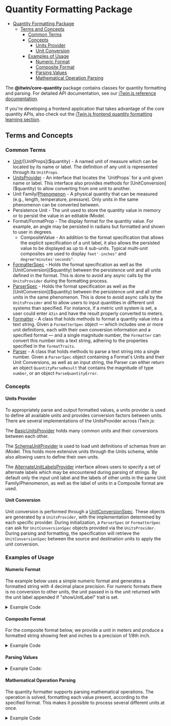 # Quantity Formatting Package

- [Quantity Formatting Package](#quantity-formatting-package)
  - [Terms and Concepts](#terms-and-concepts)
    - [Common Terms](#common-terms)
    - [Concepts](#concepts)
      - [Units Provider](#units-provider)
      - [Unit Conversion](#unit-conversion)
    - [Examples of Usage](#examples-of-usage)
      - [Numeric Format](#numeric-format)
      - [Composite Format](#composite-format)
      - [Parsing Values](#parsing-values)
      - [Mathematical Operation Parsing](#mathematical-operation-parsing)

The __@itwin/core-quantity__ package contains classes for quantity formatting and parsing.
For detailed API documentation, see our [iTwin.js reference documentation](https://www.itwinjs.org/reference/core-quantity/quantity/).

If you're developing a frontend application that takes advantage of the core quantity APIs, also check out the [iTwin.js frontend quantity formatting learning section](../frontend/QuantityFormatting.md).

## Terms and Concepts

### Common Terms

- [Unit]($quantity)/[UnitProps]($quantity) - A named unit of measure which can be located by its name or label. The definition of any unit is represented through its `UnitProps`.
- [UnitsProvider]($quantity) - An interface that locates the `UnitProps` for a unit given name or label. This interface also provides methods for [UnitConversion]($quantity) to allow converting from one unit to another.
- Unit Family/[Phenomenon]($ecschema-metadata) - A physical quantity that can be measured (e.g., length, temperature, pressure).  Only units in the same phenomenon can be converted between.
- Persistence Unit - The unit used to store the quantity value in memory or to persist the value in an editable IModel.
- Format/FormatProp - The display format for the quantity value. For example, an angle may be persisted in radians but formatted and shown to user in degrees.
  - CompositeValue - An addition to the format specification that allows the explicit specification of a unit label, it also allows the persisted value to be displayed as up to 4 sub-units. Typical multi-unit composites are used to display `feet'-inches"` and `degree°minutes'seconds"`.
- [FormatterSpec]($quantity) - Holds the format specification as well as the [UnitConversion]($quantity) between the persistence unit and all units defined in the format. This is done to avoid any async calls by the `UnitsProvider` during the formatting process.
- [ParserSpec]($quantity) - Holds the format specification as well as the [UnitConversion]($quantity) between the persistence unit and all other units in the same phenomenon. This is done to avoid async calls by the `UnitsProvider` and to allow users to input quantities in different unit systems than specified. For instance, if a metric unit system is set, a user could enter `43in` and have the result properly converted to meters.
- [Formatter]($quantity) - A class that holds methods to format a quantity value into a text string. Given a `FormatterSpec` object — which includes one or more unit definitions, each with their own conversion information and a specified format — and a single magnitude number, the `Formatter` can convert this number into a text string, adhering to the properties specified in the `formatTraits`.
- [Parser]($quantity) - A class that holds methods to parse a text string into a single number. Given a `ParserSpec` object containing a Format's Units and their Unit Conversions, as well as an input string, the Parser can either return an object `QuantityParseResult` that contains the magnitude of type `number`, or an object `ParseQuantityError`.

### Concepts

#### Units Provider

To appropriately parse and output formatted values, a units provider is used to define all available units and provides conversion factors between units. There are several implementations of the UnitsProvider across iTwin.js:

The [BasicUnitsProvider]($frontend) holds many common units and their conversions between each other.

The [SchemaUnitProvider]($ecschema-metadata) is used to load unit definitions of schemas from an iModel. This holds more extensive units through the Units schema, while also allowing users to define their own units.

The [AlternateUnitLabelsProvider]($quantity) interface allows users to specify a set of alternate labels which may be encountered during parsing of strings. By default only the input unit label and the labels of other units in the same Unit Family/Phenomenon, as well as the label of units in a Composite format are used.

#### Unit Conversion

Unit conversion is performed through a [UnitConversionSpec]($quantity). These objects are generated by a `UnitsProvider`, with the implementation determined by each specific provider. During initialization, a `ParserSpec` or `FormatterSpec` can ask for `UnitConversionSpec` objects provided via the `UnitsProvider`. During parsing and formatting, the specification will retrieve the `UnitConversionSpec` between the source and destination units to apply the unit conversion.

### Examples of Usage

#### Numeric Format

  The example below uses a simple numeric format and generates a formatted string with 4 decimal place precision. For numeric formats there is no conversion to other units, the unit passed in is the unit returned with the unit label appended if "showUnitLabel" trait is set.
<details>
<summary>Example Code</summary>

```ts
    const unitsProvider = new BasicUnitsProvider();
    const formatData = {
      formatTraits: ["keepSingleZero", "applyRounding", "showUnitLabel", "trailZeroes", "use1000Separator"],
      precision: 4,
      type: "Decimal",
      uomSeparator: " ",
      thousandSeparator: ",",
      decimalSeparator: ".",
    };

    // generate a Format from FormatProps to display 4 decimal place value
    const format = new Format("4d");
    // load the format props into the format, since unit provider is used to validate units the call must be asynchronous.
    await format.fromJSON(unitsProvider, formatData);

    // define input/output unit
    const unitName = "Units.FT";
    const unitLabel = "ft";
    const unitFamily = "Units.LENGTH";
    const inUnit = new BasicUnit(unitName, unitLabel, unitFamily);

    const magnitude = -12.5416666666667;

    // create the formatter spec - the name is not used by the formatter it is only
    // provided so user can cache formatter spec and then retrieve spec via its name.
    const spec = await FormatterSpec.create("test", format, unitsProvider, inUnit);

    // apply the formatting held in FormatterSpec
    const formattedValue = spec.applyFormatting(magnitude);

    // result in formattedValue of "-12.5417 ft"
```

</details>

#### Composite Format

For the composite format below, we provide a unit in meters and produce a formatted string showing feet and inches to a precision of 1/8th inch.

<details>
<summary>Example Code</summary>

```ts
    const formatData = {
      composite: {
        includeZero: true,
        spacer: "-",
        units: [
          {
            label: "'",
            name: "Units.FT",
          },
          {
            label: "\"",
            name: "Units.IN",
          },
        ],
      },
      formatTraits: ["keepSingleZero", "showUnitLabel"],
      precision: 8,
      type: "Fractional",
      uomSeparator: "",
    };

    // generate a Format from FormatProps to display feet and inches
    const format = new Format("fi8");
    // load the format props into the format, since unit provider is used to validate units the call must be asynchronous.
    await format.fromJSON(unitsProvider, formatData);

    // define input unit
    const unitName = "Units.M";
    const unitLabel = "m";
    const unitFamily = "Units.LENGTH";
    const inUnit = new BasicUnit(unitName, unitLabel, unitFamily);

    const magnitude = 1.0;

    // create the formatter spec - the name is not used by the formatter it is only
    // provided so user can cache formatter spec and then retrieve spec via its name.
    const spec = await FormatterSpec.create("test", format, unitsProvider, inUnit);

    // apply the formatting held in FormatterSpec
    const formattedValue = spec.applyFormatting(magnitude);

    // result in formattedValue of 3'-3 3/8"
```

</details>

#### Parsing Values

<details>
  <summary>Example Code:</summary>

```ts
  // define output unit and also used to determine the unit family used during parsing
  const outUnit = await unitsProvider.findUnitByName("Units.M");

  const formatData = {
    composite: {
      includeZero: true,
      spacer: "-",
      units: [{ label: "'", name: "Units.FT" }, { label: "\"", name: "Units.IN" }],
    },
    formatTraits: ["keepSingleZero", "showUnitLabel"],
    precision: 8,
    type: "Fractional",
    uomSeparator: "",
  };

  // generate a Format from FormatProps used to determine possible labels
  const format = new Format("test");
  await format.fromJSON(unitsProvider, formatData);

  const inString = "2FT 6IN";

  // create the parserSpec spec which will hold all unit conversions from possible units to the output unit
  const parserSpec = await ParserSpec.create(format, unitsProvider, outUnit, unitsProvider);
  const parseResult = parserSpec.parseToQuantityValue(inString);
  //  parseResult.value 0.762  (value in meters)
```

</details>

#### Mathematical Operation Parsing

The quantity formatter supports parsing mathematical operations. The operation is solved, formatting each value present, according to the specified format. This makes it possible to process several different units at once.

<details>
<summary>Example Code</summary>

```Typescript
const unitsProvider = new BasicUnitsProvider(); // If @itwin/core-frontend is available, can use IModelApp.quantityFormatter.unitsProvider
const formatData = {
  formatTraits: ["keepSingleZero", "showUnitLabel"],
  precision: 8,
  type: "Fractional",
  uomSeparator: "",
  allowMathematicOperations: true,
};

const format = new Format("exampleFormat");
await format.fromJSON(unitsProvider, formatData);
// Operation containing many units (feet, inches, yards).
const mathematicalOperation = "5 ft + 12 in + 1 yd -1 ft 6 in";

// Asynchronous implementation
const quantityProps = await Parser.parseIntoQuantity(mathematicalOperation, format, unitsProvider);
// quantityProps.magnitude 7.5 (value in feet)

// Synchronous implementation
const parseResult = Parser.parseToQuantityValue(mathematicalOperation, format, feetConversionSpecs);
// parseResult.value 7.5 (value in feet)
```

</details>
